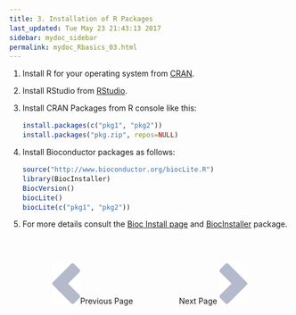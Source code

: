 ```yaml
---
title: 3. Installation of R Packages
last_updated: Tue May 23 21:43:13 2017
sidebar: mydoc_sidebar
permalink: mydoc_Rbasics_03.html
---
```


1. Install R for your operating system from [CRAN](http://cran.at.r-project.org/).

2. Install RStudio from [RStudio](http://www.rstudio.com/ide/download).

3. Install CRAN Packages from R console like this:

    
    ```r
    install.packages(c("pkg1", "pkg2")) 
    install.packages("pkg.zip", repos=NULL)
    ```

4. Install Bioconductor packages as follows:

    
    ```r
    source("http://www.bioconductor.org/biocLite.R")
    library(BiocInstaller)
    BiocVersion()
    biocLite()
    biocLite(c("pkg1", "pkg2"))
    ```

5. For more details consult the [Bioc Install page](http://www.bioconductor.org/install/)
and [BiocInstaller](http://www.bioconductor.org/packages/release/bioc/html/BiocInstaller.html) package.

<br><br><center><a href="mydoc_Rbasics_02.html"><img src="images/left_arrow.png" alt="Previous page."></a>Previous Page &nbsp; &nbsp; &nbsp; &nbsp; &nbsp; &nbsp; &nbsp; &nbsp; &nbsp; &nbsp; Next Page
<a href="mydoc_Rbasics_04.html"><img src="images/right_arrow.png" alt="Next page."></a></center>
